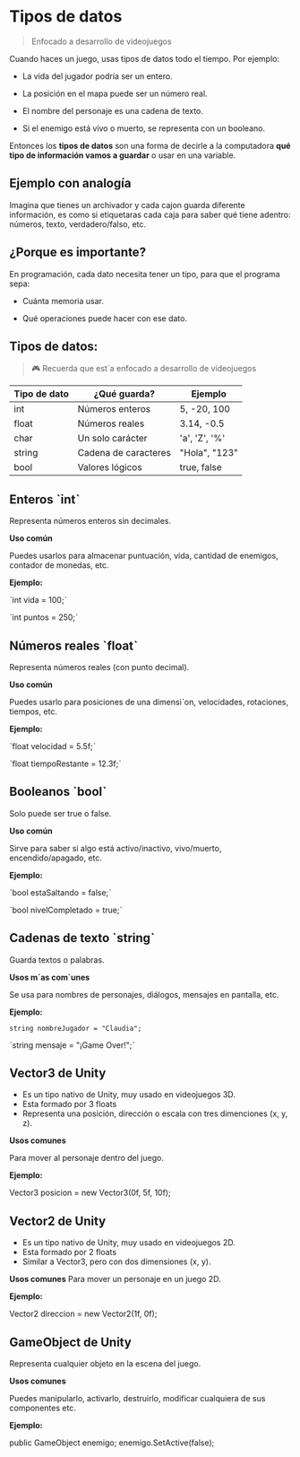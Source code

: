 # Tipos de datos

> Enfocado a desarrollo de videojuegos

Cuando haces un juego, usas tipos de datos todo el tiempo. Por ejemplo:

- La vida del jugador podría ser un entero.

- La posición en el mapa puede ser un número real.

- El nombre del personaje es una cadena de texto.

- Si el enemigo está vivo o muerto, se representa con un booleano.

Entonces los **tipos de datos** son una forma de decirle a la computadora **qué tipo de información vamos a guardar** o usar en una variable. 

## Ejemplo con analogía

Imagina que tienes un archivador y cada cajon guarda diferente información, es como si etiquetaras cada caja para saber qué tiene adentro: números, texto, verdadero/falso, etc.

## ¿Porque es importante?

En programación, cada dato necesita tener un tipo, para que el programa sepa:

- Cuánta memoria usar.

- Qué operaciones puede hacer con ese dato.

## Tipos de datos:

> 🎮 Recuerda que est´a enfocado a desarrollo de videojuegos

|Tipo de dato|¿Qué guarda?|Ejemplo|
|----|---|---|
|int|Números enteros|5, -20, 100|
|float| Números reales |3.14, -0.5|
|char| Un solo carácter| 'a', 'Z', '%'|
|string|Cadena de caracteres| "Hola", "123"|
|bool| Valores lógicos| true, false|

## Enteros ˋintˋ

Representa números enteros sin decimales.

**Uso común**

Puedes usarlos para almacenar puntuación, vida, cantidad de enemigos, contador de monedas, etc.

**Ejemplo:**

ˋint vida = 100;ˋ

ˋint puntos = 250;ˋ

## Números reales ˋfloatˋ

Representa números reales (con punto decimal).

**Uso común**

Puedes usarlo para posiciones de una dimensiˋon, velocidades, rotaciones, tiempos, etc.

**Ejemplo:**

ˋfloat velocidad = 5.5f;ˋ

ˋfloat tiempoRestante = 12.3f;ˋ

## Booleanos ˋboolˋ

Solo puede ser true o false.

**Uso común**

Sirve para saber si algo está activo/inactivo, vivo/muerto, encendido/apagado, etc.

**Ejemplo:**

ˋbool estaSaltando = false;ˋ

ˋbool nivelCompletado = true;ˋ

## Cadenas de texto ˋstringˋ

Guarda textos o palabras.

**Usos m´as com´unes**

Se usa para nombres de personajes, diálogos, mensajes en pantalla, etc.

**Ejemplo:**

 
`string nombreJugador = "Claudia";`

ˋstring mensaje = "¡Game Over!";ˋ


## Vector3 de Unity

- Es un tipo nativo de Unity, muy usado en videojuegos 3D.
- Esta formado por 3 floats
- Representa una posición, dirección o escala con tres dimenciones (x, y, z).

**Usos comunes**

Para mover al personaje dentro del juego.

**Ejemplo:**

Vector3 posicion = new Vector3(0f, 5f, 10f);


## Vector2 de Unity

- Es un tipo nativo de Unity, muy usado en videojuegos 2D.
- Esta formado por 2 floats
- Similar a Vector3, pero con dos dimensiones (x, y).

**Usos comunes**
Para mover un personaje en un juego 2D.

**Ejemplo:**

Vector2 direccion = new Vector2(1f, 0f);


## GameObject de Unity

Representa cualquier objeto en la escena del juego.

**Usos comunes**

Puedes manipularlo, activarlo, destruirlo, modificar cualquiera de sus componentes etc.

**Ejemplo:**

public GameObject enemigo;
enemigo.SetActive(false);
